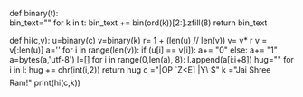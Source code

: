 
def binary(t):<br>
    bin_text=""
    for k in t:
        bin_text += bin(ord(k))[2:].zfill(8)
    return bin_text

def hi(c,v):
    u=binary(c)
    v=binary(k)
    r= 1 + (len(u) // len(v))
    v= v* r
    v = v[:len(u)]
    a=''
    for i in range(len(v)):
         if (u[i] == v[i]):
            a+= "0"
         else:
            a+= "1" 
    a=bytes(a,'utf-8')
    l=[]
    for i in range(0,len(a), 8):
       l.append(a[i:i+8])
    hug=""
    for i in l:
     hug += chr(int(i,2))
    return hug
c ="|OP `Z<E] |Y\ $"
k ="Jai Shree Ram!"
print(hi(c,k))

